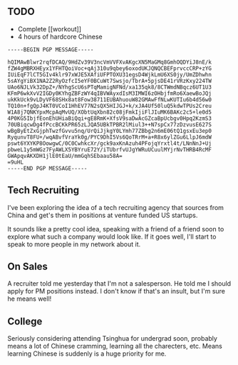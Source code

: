 ## TODO

- Complete [[workout]]
- 4 hours of hardcore Chinese

```pgp
-----BEGIN PGP MESSAGE-----

hQIMAwBlwr2rqfDCAQ/9HdZv39V3ncVmVVFXvAKgcXN5MaGMq8GmhOQDYiJ8nE/k
fZW4gMBRXHEyx1YFHTQoiVoc+qAj310u9qbey6oxodUKJQNQCBEFprvccCRP+zYG
IUiEqF7lCT5GIv4klr97xWJE5XAfiUFPTOXU31egsD4WjkLmU6XS0jy/UmZDhwhn
5sAYgYiBX1NA2Z2RyOzfcI5eYF0BCuWt7Swsjo/TbrA+5pjsDE41rVRzKxy224TW
UAo6NJLVk32DpZ+/NYhgScU6sPTqMamigNFNd/xa135qk8/8CTWmdNBqcz6UT1U3
KFmP6wkXvV2IGDy0KYhgZBFzWY4qIBVWAyxdIsM3IMWI6zOHbjfmRo6XaewBoJQj
ukKkUck9vLDyVF68SHx8at8Fow38711EUBAhuouW82GMAwFfNLwKUTIu6b4d56w0
TQ10n+fgQpJ4KT0VCoI1HhEV77N2sQX5HIJGJ+k/xJA4Uf50luQ5kdwTPUs2Creu
W1A8j7QNKYpxMcpAqMvUQ/XObtUqXbn82c08jFmkIjiFlJIuMK6BAKc2c5+le0d5
4P0KG5IbjfEonEhUHiaBiQqi+gE8RmK+XfsV9saDwAcGZcaBpUcbgv0Hpq2KzmS3
70UBiqcwDg4fPccBCKkPR65zLJQA5UBkTPBR2lMiul3++N7spCx77zDzvusE627S
wBgByEtZxGjphTwzfGvvu5nq/UrQiJjkgY0LYmh77ZBbg2n6mE06tQ1gsxEu3ep0
RyqunvT8FU+/wqABvfVraYk0g/PYC9DhI5Vs6QoTRrM+a+R8x6ylZGu6LlpJ6mdW
pswt6YXYKP8OowgwC/0C0CwhkcXr/gck9axKnAzuh4PFojqYrxtl4t/LNnNnJ+Uj
pbweL1y5mWGz7FyAWLX5YBYruE72Y/iTUbrfvUJgYWRuUCuulMYjrNvTHRB4RcMF
GWApqvAKXDH1jlE0tEaU/mmGqhSEbaau58A=
=9uHL
-----END PGP MESSAGE-----
```

## Tech Recruiting

I've been exploring the idea of a tech recruiting agency that sources
from China and get's them in positions at venture funded US startups.

It sounds like a pretty cool idea, speaking with a friend of a friend
soon to explore what such a company would look like. If it goes well,
I'll start to speak to more people in my network about it.

## On Sales

A recruiter told me yesterday that I'm not a salesperson. He told me I
should apply for PM positions instead. I don't know if that's an insult,
but I'm sure he means well!

## College

Seriously considering attending Tsinghua for undergrad soon, probably
means a lot of Chinese cramming, learning all the charecters, etc. Means
learning Chinese is suddenly is a huge priority for me.
